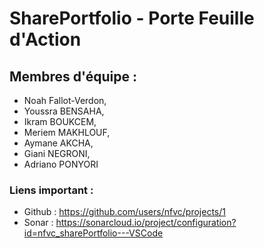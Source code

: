 [//]: # 

[//]: # (* Allows the creation of simple Action objects.)

[//]: # 

[//]: # (* @author David Navarre &lt;David.Navarre at irit.fr&gt;)
# SharePortfolio - Porte Feuille d'Action

## Membres d'équipe :
- Noah Fallot-Verdon,
- Youssra BENSAHA,
- Ikram BOUKCEM,
- Meriem MAKHLOUF,
- Aymane AKCHA,
- Giani NEGRONI,
- Adriano PONYORI

### Liens important :
- Github : https://github.com/users/nfvc/projects/1
- Sonar : https://sonarcloud.io/project/configuration?id=nfvc_sharePortfolio---VSCode






